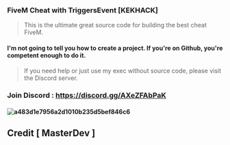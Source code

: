 ### FiveM Cheat with TriggersEvent [KEKHACK]
> This is the ultimate great source code for building the best cheat FiveM.


#### I'm not going to tell you how to create a project. If you're on Github, you're competent enough to do it.
> If you need help or just use my exec without source code, please visit the Discord server.

### Join Discord : https://discord.gg/AXeZFAbPaK

#### ![a483d1e7956a2d1010b235d5bef846c6](https://media.discordapp.net/attachments/903726487679692820/942524532323909693/unknown.png)


## Credit [ MasterDev ]
